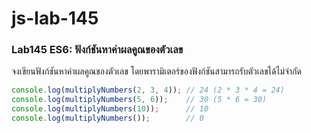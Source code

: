 # js-lab-145
### Lab145 ES6: ฟังก์ชันหาค่าผลคูณของตัวเลข 
จงเขียนฟังก์ชันหาค่าผลคูณของตัวเลข โดยพารามิเตอร์ของฟังก์ชันสามารถรับตัวเลขได้ไม่จำกัด

```JavaScript
console.log(multiplyNumbers(2, 3, 4)); // 24 (2 * 3 * 4 = 24)
console.log(multiplyNumbers(5, 6));    // 30 (5 * 6 = 30)
console.log(multiplyNumbers(10));      // 10
console.log(multiplyNumbers());        // 0
```
